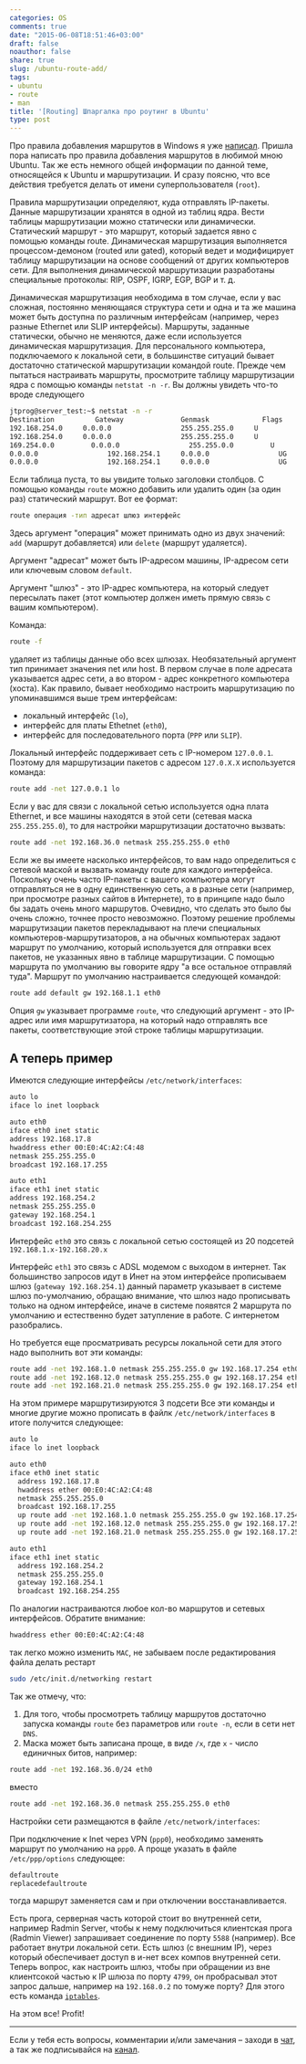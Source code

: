 ```yaml
---
categories: OS
comments: true
date: "2015-06-08T18:51:46+03:00"
draft: false
noauthor: false
share: true
slug: /ubuntu-route-add/
tags:
- ubuntu
- route
- man
title: '[Routing] Шпаргалка про роутинг в Ubuntu'
type: post
---
```


Про правила добавления маршрутов в Windows я уже [написал](https://jtprog.ru/windows-route-add/). Пришла пора написать про правила добавления маршрутов в любимой мною Ubuntu. Так же есть немного общей информации по данной теме, относящейся к Ubuntu и маршрутизации. И сразу поясню, что все действия требуется делать от имени суперпользователя (`root`).

Правила маршрутизации определяют, куда отправлять IP-пакеты. Данные маршрутизации хранятся в одной из таблиц ядра. Вести таблицы маршрутизации можно статически или динамически. Статический маршрут - это маршрут, который задается явно с помощью команды route. Динамическая маршрутизация выполняется процессом-демоном (routed или gated), который ведет и модифицирует таблицу маршрутизации на основе сообщений от других компьютеров сети. Для выполнения динамической маршрутизации разработаны специальные протоколы: RIP, OSPF, IGRP, EGP, BGP и т. д.  

Динамическая маршрутизация необходима в том случае, если у вас сложная, постоянно меняющаяся структура сети и одна и та же машина может быть доступна по различным интерфейсам (например, через разные Ethernet или SLIP интерфейсы). Маршруты, заданные статически, обычно не меняются, даже если используется динамическая маршрутизация. Для персонального компьютера, подключаемого к локальной сети, в большинстве ситуаций бывает достаточно статической маршрутизации командой route. Прежде чем пытаться настраивать маршруты, просмотрите таблицу маршрутизации ядра с помощью команды `netstat -n -r`. Вы должны увидеть что-то вроде следующего

```bash
jtprog@server_test:~$ netstat -n -r  
Destination          Gateway              Genmask             Flags     MSS     Window       irtt       Iface  
192.168.254.0     0.0.0.0                 255.255.255.0     U           0          0                  0          eth1  
192.168.254.0     0.0.0.0                 255.255.255.0     U           0          0                  0          eth0  
169.254.0.0         0.0.0.0                 255.255.0.0         U           0          0                  0          eth1  
0.0.0.0                 192.168.254.1     0.0.0.0                 UG         0          0                  0          eth0  
0.0.0.0                 192.168.254.1     0.0.0.0                 UG         0          0                  0          eth1
```

Если таблица пуста, то вы увидите только заголовки столбцов. С помощью команды `route` можно добавить или удалить один (за один раз) статический маршрут. Вот ее формат:

```bash
route операция -тип адресат шлюз интерфейс
```

Здесь аргумент "операция" может принимать одно из двух значений: `add` (маршрут добавляется) или `delete` (маршрут удаляется).

Аргумент "адресат" может быть IP-адресом машины, IP-адресом сети или ключевым словом `default`.

Аргумент "шлюз" - это IP-адрес компьютера, на который следует пересылать пакет (этот компьютер должен иметь прямую связь с вашим компьютером).

Команда:

```bash
route -f
```

удаляет из таблицы данные обо всех шлюзах. Необязательный аргумент тип принимает значения net или host. В первом случае в поле адресата указывается адрес сети, а во втором - адрес конкретного компьютера (хоста). Как правило, бывает необходимо настроить маршрутизацию по упоминавшимся выше трем интерфейсам:

- локальный интерфейс (`lo`),
- интерфейс для платы Ethetnet (`eth0`),
- интерфейс для последовательного порта (`PPP` или `SLIP`).

Локальный интерфейс поддерживает сеть с IP-номером `127.0.0.1`. Поэтому для маршрутизации пакетов с адресом `127.0.X.X` используется команда:

```bash
route add -net 127.0.0.1 lo
```

Если у вас для связи с локальной сетью используется одна плата Ethernet, и все машины находятся в этой сети (сетевая маска `255.255.255.0`), то для настройки маршрутизации достаточно вызвать:

```bash
route add -net 192.168.36.0 netmask 255.255.255.0 eth0
```

Если же вы имеете насколько интерфейсов, то вам надо определиться с сетевой маской и вызвать команду route для каждого интерфейса. Поскольку очень часто IP-пакеты с вашего компьютера могут отправляться не в одну единственную сеть, а в разные сети (например, при просмотре разных сайтов в Интернете), то в принципе надо было бы задать очень много маршрутов. Очевидно, что сделать это было бы очень сложно, точнее просто невозможно. Поэтому решение проблемы маршрутизации пакетов перекладывают на плечи специальных компьютеров-маршрутизаторов, а на обычных компьютерах задают маршрут по умолчанию, который используется для отправки всех пакетов, не указанных явно в таблице маршрутизации. С помощью маршрута по умолчанию вы говорите ядру "а все остальное отправляй туда". Маршрут по умолчанию настраивается следующей командой:

```bash
route add default gw 192.168.1.1 eth0
```

Опция `gw` указывает программе `route`, что следующий аргумент - это IP-адрес или имя маршрутизатора, на который надо отправлять все пакеты, соответствующие этой строке таблицы маршрутизации.

## А теперь пример

Имеются следующие интерфейсы `/etc/network/interfaces`:

```bash
auto lo  
iface lo inet loopback

auto eth0  
iface eth0 inet static  
address 192.168.17.8  
hwaddress ether 00:E0:4C:A2:C4:48  
netmask 255.255.255.0  
broadcast 192.168.17.255

auto eth1  
iface eth1 inet static  
address 192.168.254.2  
netmask 255.255.255.0  
gateway 192.168.254.1  
broadcast 192.168.254.255
```

Интерфейс `eth0` это связь с локальной сетью состоящей из 20 подсетей `192.168.1.х-192.168.20.х`

Интерфейс `eth1` это связь с ADSL модемом с выходом в интернет. Так большинство запросов идут в Инет на этом интерфейсе прописываем шлюз (`gateway 192.168.254.1`) данный параметр указывает в системе шлюз по-умолчанию, обращаю внимание, что шлюз надо прописывать только на одном интерфейсе, иначе в системе появятся 2 маршрута по умолчанию и естественно будет затупление в работе. С интернетом разобрались.

Но требуется еще просматривать ресурсы локальной сети для этого надо выполнить вот эти команды:

```bash
route add -net 192.168.1.0 netmask 255.255.255.0 gw 192.168.17.254 eth0
route add -net 192.168.12.0 netmask 255.255.255.0 gw 192.168.17.254 eth0
route add -net 192.168.21.0 netmask 255.255.255.0 gw 192.168.17.254 eth0
```

На этом примере маршрутизируются 3 подсети Все эти команды и многие другие можно прописать в файлк `/etc/network/interfaces` в итоге получится следующее:

```bash
auto lo  
iface lo inet loopback

auto eth0  
iface eth0 inet static  
  address 192.168.17.8  
  hwaddress ether 00:E0:4C:A2:C4:48  
  netmask 255.255.255.0  
  broadcast 192.168.17.255  
  up route add -net 192.168.1.0 netmask 255.255.255.0 gw 192.168.17.254 eth0  
  up route add -net 192.168.12.0 netmask 255.255.255.0 gw 192.168.17.254 eth0  
  up route add -net 192.168.21.0 netmask 255.255.255.0 gw 192.168.17.254 eth0

auto eth1  
iface eth1 inet static  
  address 192.168.254.2  
  netmask 255.255.255.0  
  gateway 192.168.254.1  
  broadcast 192.168.254.255
```

По аналогии настраиваются любое кол-во маршрутов и сетевых интерфейсов. Обратите внимание:

```bash
hwaddress ether 00:E0:4C:A2:C4:48
```

так легко можно изменить `MAC`, не забываем после редактирования файла делать рестарт

```bash
sudo /etc/init.d/networking restart
```

Так же отмечу, что:

1. Для того, чтобы просмотреть таблицу маршрутов достаточно запуска команды `route` без параметров или `route -n`, если в сети нет `DNS`.
2. Маска может быть записана проще, в виде `/x`, где `x` - число единичных битов, например:

```bash
route add -net 192.168.36.0/24 eth0
```

вместо

```bash
route add -net 192.168.36.0 netmask 255.255.255.0 eth0
```

Настройки сети размещаются в файле `/etc/network/interfaces`:

При подключение к Inet через VPN (`ppp0`), необходимо заменять маршрут по умолчанию на `ppp0`. А проще указать в файле `/etc/ppp/options` следующее:

```bash
defaultroute  
replacedefaultroute
```

тогда маршрут заменяется сам и при отключении восстанавливается.

Есть прога, серверная часть которой стоит во внутренней сети, например Radmin Server, чтобы к нему подключиться клиентская прога (Radmin Viewer) запрашивает соединение по порту `5588` (например). Все работает внутри локальной сети. Есть шлюз (с внешним IP), через который обеспечивает доступ в и-нет всех компов внутренней сети. Теперь вопрос, как настроить шлюз, чтобы при обращении из вне клиентсокой частью к IP шлюза по порту `4799`, он пробрасывал этот запрос дальше, например на `192.168.0.2` по томуже порту? Для этого есть команда [`iptables`](https://jtprog.ru/iptables-manual/).

На этом все! Profit!

---
Если у тебя есть вопросы, комментарии и/или замечания – заходи в [чат](https://ttttt.me/jtprogru_chat), а так же подписывайся на [канал](https://ttttt.me/jtprogru_channel).
